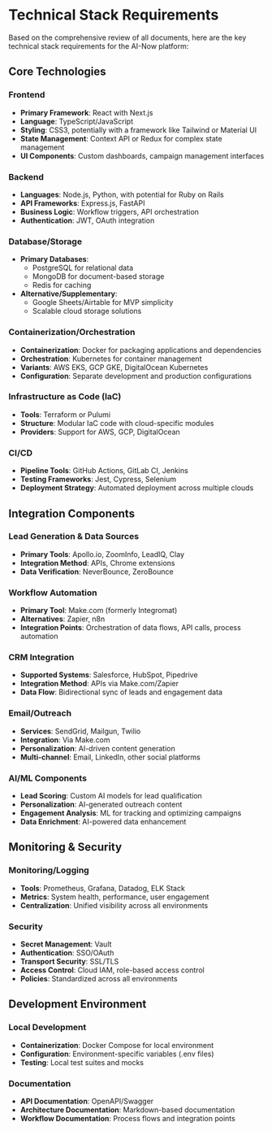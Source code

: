 # Technical Stack Requirements

Based on the comprehensive review of all documents, here are the key technical stack requirements for the AI-Now platform:

## Core Technologies

### Frontend
- **Primary Framework**: React with Next.js
- **Language**: TypeScript/JavaScript
- **Styling**: CSS3, potentially with a framework like Tailwind or Material UI
- **State Management**: Context API or Redux for complex state management
- **UI Components**: Custom dashboards, campaign management interfaces

### Backend
- **Languages**: Node.js, Python, with potential for Ruby on Rails
- **API Frameworks**: Express.js, FastAPI
- **Business Logic**: Workflow triggers, API orchestration
- **Authentication**: JWT, OAuth integration

### Database/Storage
- **Primary Databases**: 
  - PostgreSQL for relational data
  - MongoDB for document-based storage
  - Redis for caching
- **Alternative/Supplementary**: 
  - Google Sheets/Airtable for MVP simplicity
  - Scalable cloud storage solutions

### Containerization/Orchestration
- **Containerization**: Docker for packaging applications and dependencies
- **Orchestration**: Kubernetes for container management
- **Variants**: AWS EKS, GCP GKE, DigitalOcean Kubernetes
- **Configuration**: Separate development and production configurations

### Infrastructure as Code (IaC)
- **Tools**: Terraform or Pulumi
- **Structure**: Modular IaC code with cloud-specific modules
- **Providers**: Support for AWS, GCP, DigitalOcean

### CI/CD
- **Pipeline Tools**: GitHub Actions, GitLab CI, Jenkins
- **Testing Frameworks**: Jest, Cypress, Selenium
- **Deployment Strategy**: Automated deployment across multiple clouds

## Integration Components

### Lead Generation & Data Sources
- **Primary Tools**: Apollo.io, ZoomInfo, LeadIQ, Clay
- **Integration Method**: APIs, Chrome extensions
- **Data Verification**: NeverBounce, ZeroBounce

### Workflow Automation
- **Primary Tool**: Make.com (formerly Integromat)
- **Alternatives**: Zapier, n8n
- **Integration Points**: Orchestration of data flows, API calls, process automation

### CRM Integration
- **Supported Systems**: Salesforce, HubSpot, Pipedrive
- **Integration Method**: APIs via Make.com/Zapier
- **Data Flow**: Bidirectional sync of leads and engagement data

### Email/Outreach
- **Services**: SendGrid, Mailgun, Twilio
- **Integration**: Via Make.com
- **Personalization**: AI-driven content generation
- **Multi-channel**: Email, LinkedIn, other social platforms

### AI/ML Components
- **Lead Scoring**: Custom AI models for lead qualification
- **Personalization**: AI-generated outreach content
- **Engagement Analysis**: ML for tracking and optimizing campaigns
- **Data Enrichment**: AI-powered data enhancement

## Monitoring & Security

### Monitoring/Logging
- **Tools**: Prometheus, Grafana, Datadog, ELK Stack
- **Metrics**: System health, performance, user engagement
- **Centralization**: Unified visibility across all environments

### Security
- **Secret Management**: Vault
- **Authentication**: SSO/OAuth
- **Transport Security**: SSL/TLS
- **Access Control**: Cloud IAM, role-based access control
- **Policies**: Standardized across all environments

## Development Environment

### Local Development
- **Containerization**: Docker Compose for local environment
- **Configuration**: Environment-specific variables (.env files)
- **Testing**: Local test suites and mocks

### Documentation
- **API Documentation**: OpenAPI/Swagger
- **Architecture Documentation**: Markdown-based documentation
- **Workflow Documentation**: Process flows and integration points
